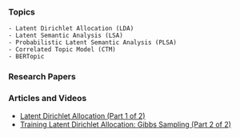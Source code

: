 ### Topics
    - Latent Dirichlet Allocation (LDA)
    - Latent Semantic Analysis (LSA)
    - Probabilistic Latent Semantic Analysis (PLSA)
    - Correlated Topic Model (CTM)
    - BERTopic
### Research Papers

### Articles and Videos
- [Latent Dirichlet Allocation (Part 1 of 2)](https://www.youtube.com/watch?v=T05t-SqKArY)
- [Training Latent Dirichlet Allocation: Gibbs Sampling (Part 2 of 2)](https://www.youtube.com/watch?v=BaM1uiCpj_E)